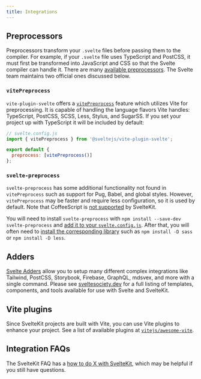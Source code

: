 ```yaml
---
title: Integrations
---
```


## Preprocessors

Preprocessors transform your `.svelte` files before passing them to the compiler. For example, if your `.svelte` file uses TypeScript and PostCSS, it must first be transformed into JavaScript and CSS so that the Svelte compiler can handle it. There are many [available preprocessors](https://sveltesociety.dev/packages?category=preprocessors). The Svelte team maintains two official ones discussed below.

### `vitePreprocess`

`vite-plugin-svelte` offers a [`vitePreprocess`](https://github.com/sveltejs/vite-plugin-svelte/blob/main/docs/preprocess.md) feature which utilizes Vite for preprocessing. It is capable of handling the language flavors Vite handles: TypeScript, PostCSS, SCSS, Less, Stylus, and SugarSS. If you set your project up with TypeScript it will be included by default:

```js
// svelte.config.js
import { vitePreprocess } from '@sveltejs/vite-plugin-svelte';

export default {
  preprocess: [vitePreprocess()]
};
```

### `svelte-preprocess`

`svelte-preprocess` has some additional functionality not found in `vitePreprocess` such as support for Pug, Babel, and global styles. However, `vitePreprocess` may be faster and require less configuration, so it is used by default. Note that CoffeeScript is [not supported](https://github.com/sveltejs/kit/issues/2920#issuecomment-996469815) by SvelteKit.

You will need to install `svelte-preprocess` with `npm install --save-dev svelte-preprocess` and [add it to your `svelte.config.js`](https://github.com/sveltejs/svelte-preprocess/blob/main/docs/usage.md#with-svelte-config). After that, you will often need to [install the corresponding library](https://github.com/sveltejs/svelte-preprocess/blob/main/docs/getting-started.md) such as `npm install -D sass` or `npm install -D less`.

## Adders

[Svelte Adders](https://sveltesociety.dev/templates?category=svelte-add) allow you to setup many different complex integrations like Tailwind, PostCSS, Storybook, Firebase, GraphQL, mdsvex, and more with a single command. Please see [sveltesociety.dev](https://sveltesociety.dev/) for a full listing of templates, components, and tools available for use with Svelte and SvelteKit.

## Vite plugins

Since SvelteKit projects are built with Vite, you can use Vite plugins to enhance your project. See a list of available plugins at [`vitejs/awesome-vite`](https://github.com/vitejs/awesome-vite).

## Integration FAQs

The SvelteKit FAQ has a [how to do X with SvelteKit](./faq#how-do-i-use-x-with-sveltekit), which may be helpful if you still have questions.
